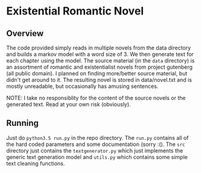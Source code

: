 Existential Romantic Novel
=============================

Overview
--------------

The code provided simply reads in multiple novels from the data directory and builds a markov model with a word size of 3. We then generate text for each chapter using the model. The source material (in the `data` directory) is an assortment of romantic and existentialist novels from project gutenberg (all public domain). I planned on finding more/better source material, but didn't get around to it. The resulting novel is stored in data/novel.txt and is mostly unreadable, but occasionally has amusing sentences.

NOTE: I take no responsiblity for the content of the source novels or the generated text. Read at your own risk (obviously).


Running
----------

Just do `python3.5 run.py` in the repo directory. The `run.py` contains all of the hard coded parameters and some documentation (sorry :(). The `src` directory just contains the `textgenerator.py` which just implements the generic text generation model and `utils.py` which contains some simple text cleaning functions.
